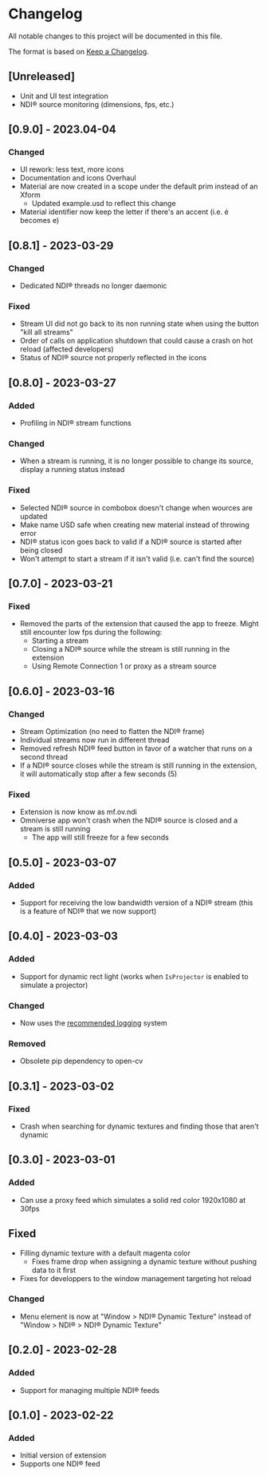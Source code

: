# Changelog

All notable changes to this project will be documented in this file.

The format is based on [Keep a Changelog](https://keepachangelog.com/en/1.0.0/).

## [Unreleased]
- Unit and UI test integration
- NDI® source monitoring (dimensions, fps, etc.)

## [0.9.0] - 2023.04-04

### Changed
- UI rework: less text, more icons
- Documentation and icons Overhaul
- Material are now created in a scope under the default prim instead of an Xform
    - Updated example.usd to reflect this change
- Material identifier now keep the letter if there's an accent (i.e. é becomes e)

## [0.8.1] - 2023-03-29

### Changed
- Dedicated NDI® threads no longer daemonic

### Fixed
- Stream UI did not go back to its non running state when using the button "kill all streams"
- Order of calls on application shutdown that could cause a crash on hot reload (affected developers)
- Status of NDI® source not properly reflected in the icons

## [0.8.0] - 2023-03-27

### Added
- Profiling in NDI® stream functions

### Changed
- When a stream is running, it is no longer possible to change its source, display a running status instead

### Fixed
- Selected NDI® source in combobox doesn't change when wources are updated
- Make name USD safe when creating new material instead of throwing error
- NDI® status icon goes back to valid if a NDI® source is started after being closed
- Won't attempt to start a stream if it isn't valid (i.e. can't find the source)

## [0.7.0] - 2023-03-21

### Fixed
- Removed the parts of the extension that caused the app to freeze. Might still encounter low fps during the following:
    - Starting a stream
    - Closing a NDI® source while the stream is still running in the extension
    - Using Remote Connection 1 or proxy as a stream source

## [0.6.0] - 2023-03-16

### Changed
- Stream Optimization (no need to flatten the NDI® frame)
- Individual streams now run in different thread
- Removed refresh NDI® feed button in favor of a watcher that runs on a second thread
- If a NDI® source closes while the stream is still running in the extension, it will automatically stop after a few seconds (5)

### Fixed
- Extension is now know as mf.ov.ndi
- Omniverse app won't crash when the NDI® source is closed and a stream is still running
    - The app will still freeze for a few seconds

## [0.5.0] - 2023-03-07

### Added
- Support for receiving the low bandwidth version of a NDI® stream (this is a feature of NDI® that we now support)

## [0.4.0] - 2023-03-03

### Added
- Support for dynamic rect light (works when `IsProjector` is enabled to simulate a projector)

### Changed
- Now uses the [recommended logging](https://docs.omniverse.nvidia.com/kit/docs/kit-manual/latest/guide/logging.html) system

### Removed
- Obsolete pip dependency to open-cv

## [0.3.1] - 2023-03-02

### Fixed
- Crash when searching for dynamic textures and finding those that aren't dynamic

## [0.3.0] - 2023-03-01

### Added
- Can use a proxy feed which simulates a solid red color 1920x1080 at 30fps

## Fixed
- Filling dynamic texture with a default magenta color
    - Fixes frame drop when assigning a dynamic texture without pushing data to it first
- Fixes for developpers to the window management targeting hot reload

### Changed
- Menu element is now at "Window > NDI® Dynamic Texture" instead of "Window > NDI® > NDI® Dynamic Texture"

## [0.2.0] - 2023-02-28

### Added
- Support for managing multiple NDI® feeds

## [0.1.0] - 2023-02-22

### Added
- Initial version of extension
- Supports one NDI® feed

